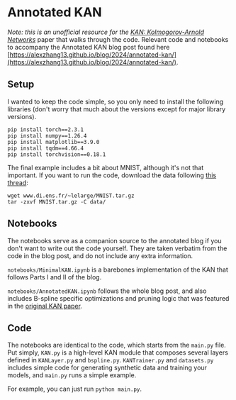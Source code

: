 # Annotated KAN
*Note: this is an unofficial resource for the [KAN: Kolmogorov-Arnold Networks](https://arxiv.org/abs/2404.19756)* paper that walks through the code.
Relevant code and notebooks to accompany the Annotated KAN blog post found here [https://alexzhang13.github.io/blog/2024/annotated-kan/](https://alexzhang13.github.io/blog/2024/annotated-kan/).


## Setup
I wanted to keep the code simple, so you only need to install the following libraries (don't worry that much about the versions except for major library versions).
```
pip install torch==2.3.1
pip install numpy==1.26.4
pip install matplotlib==3.9.0
pip install tqdm==4.66.4
pip install torchvision==0.18.1
```

The final example includes a bit about MNIST, although it's not that important. If you want to run the code, download the data following [this thread](https://github.com/pytorch/vision/issues/1938):
```
wget www.di.ens.fr/~lelarge/MNIST.tar.gz
tar -zxvf MNIST.tar.gz -C data/
```

## Notebooks
The notebooks serve as a companion source to the annotated blog if you don't want to write out the code yourself. They are taken verbatim from the
code in the blog post, and do not include any extra information.

`notebooks/MinimalKAN.ipynb` is a barebones implementation of the KAN that follows Parts I and II of the blog.

`notebooks/AnnotatedKAN.ipynb` follows the whole blog post, and also includes B-spline specific optimizations and pruning logic that was featured in the [original KAN paper](https://arxiv.org/abs/2404.19756).

## Code
The notebooks are identical to the code, which starts from the `main.py` file. Put simply,
`KAN.py` is a high-level KAN module that composes several layers defined in `KANLayer.py` and `bspline.py`.
`KANTrainer.py` and `datasets.py` includes simple code for generating synthetic data and training your models, and `main.py` runs a simple example.

For example, you can just run `python main.py`.
